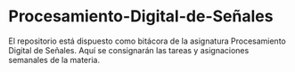 # Procesamiento-Digital-de-Señales
El repositorio está dispuesto como bitácora de la asignatura Procesamiento Digital de Señales. Aquí se consignarán las tareas y asignaciones semanales de la materia.
